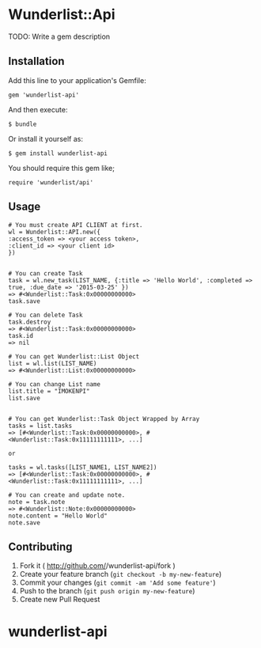 # Wunderlist::Api

TODO: Write a gem description

## Installation

Add this line to your application's Gemfile:

    gem 'wunderlist-api'

And then execute:

    $ bundle

Or install it yourself as:

    $ gem install wunderlist-api

You should require this gem like;

```
require 'wunderlist/api'
```

## Usage

```
# You must create API CLIENT at first.
wl = Wunderlist::API.new({
:access_token => <your access token>,
:client_id => <your client id>
})


# You can create Task
task = wl.new_task(LIST_NAME, {:title => 'Hello World', :completed => true, :due_date => '2015-03-25' })
=> #<Wunderlist::Task:0x00000000000>
task.save 

# You can delete Task
task.destroy
=> #<Wunderlist::Task:0x00000000000>
task.id
=> nil

# You can get Wunderlist::List Object
list = wl.list(LIST_NAME)
=> #<Wunderlist::List:0x00000000000>

# You can change List name
list.title = "IMOKENPI"
list.save


# You can get Wunderlist::Task Object Wrapped by Array
tasks = list.tasks
=> [#<Wunderlist::Task:0x00000000000>, #<Wunderlist::Task:0x11111111111>, ...]

or

tasks = wl.tasks([LIST_NAME1, LIST_NAME2])
=> [#<Wunderlist::Task:0x00000000000>, #<Wunderlist::Task:0x11111111111>, ...]

# You can create and update note.
note = task.note
=> #<Wunderlist::Note:0x00000000000>
note.content = "Hello World"
note.save

```

## Contributing

1. Fork it ( http://github.com/<my-github-username>/wunderlist-api/fork )
2. Create your feature branch (`git checkout -b my-new-feature`)
3. Commit your changes (`git commit -am 'Add some feature'`)
4. Push to the branch (`git push origin my-new-feature`)
5. Create new Pull Request


# wunderlist-api

